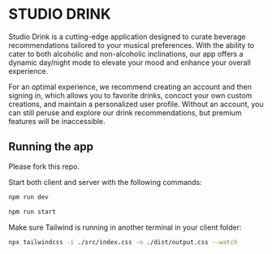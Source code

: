 # STUDIO DRINK

Studio Drink is a cutting-edge application designed to curate beverage recommendations tailored to your musical preferences. With the ability to cater to both alcoholic and non-alcoholic inclinations, our app offers a dynamic day/night mode to elevate your mood and enhance your overall experience.

For an optimal experience, we recommend creating an account and then signing in, which allows you to favorite drinks, concoct your own custom creations, and maintain a personalized user profile. Without an account, you can still peruse and explore our drink recommendations, but premium features will be inaccessible.

## Running the app

Please fork this repo. 

Start both client and server with the following commands:

```bash
npm run dev
```

```bash
npm run start
```

Make sure Tailwind is running in another terminal in your client folder:

```bash
npx tailwindcss -i ./src/index.css -o ./dist/output.css --watch

```



